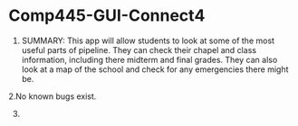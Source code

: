 Comp445-GUI-Connect4
====================

1. SUMMARY: This app will allow students to look at some of the most useful parts of pipeline. They can check their chapel and class information, including there midterm and final grades. They can also look at a map of the school and check for any emergencies there might be.

2.No known bugs exist.

3.
